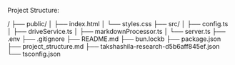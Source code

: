 Project Structure:

/
├── public/
│   ├── index.html
│   └── styles.css
├── src/
│   ├── config.ts
│   ├── driveService.ts
│   ├── markdownProcessor.ts
│   └── server.ts
├── .env
├── .gitignore
├── README.md
├── bun.lockb
├── package.json
├── project_structure.md
├── takshashila-research-d5b6aff845ef.json
└── tsconfig.json